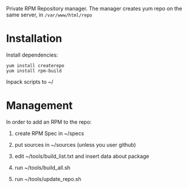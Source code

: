 Private RPM Repository manager. The manager creates yum repo on the same server, in `/var/www/html/repo`

# Installation

Install dependencies:
```
yum install createrepo
yum install rpm-build
```
Inpack scripts to ~/

# Management
 In order to add an RPM to the repo:

1) create RPM Spec in ~/specs

2) put sources in ~/sources (unless you user github)

3) edit ~/tools/build_list.txt and insert data about package

4) run ~/tools/build_all.sh

5) run ~/tools/update_repo.sh 
